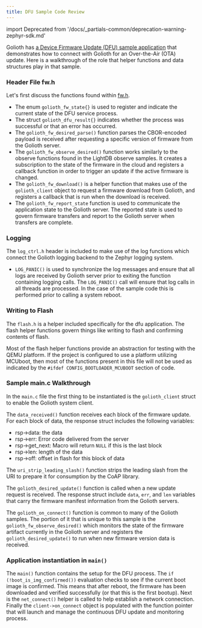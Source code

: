 ```yaml
---
title: DFU Sample Code Review
---
```


import Deprecated from '/docs/_partials-common/deprecation-warning-zephyr-sdk.md'

<Deprecated/>

Golioth has [a Device Firmware Update (DFU) sample
application](https://github.com/golioth/golioth-zephyr-sdk/tree/main/samples/dfu)
that demonstrates how to connect with Golioth for an Over-the-Air (OTA) update.
Here is a walkthrough of the role that helper functions and data structures play
in that sample.

### Header File fw.h

Let's first discuss the functions found within
[fw.h](https://github.com/golioth/golioth-zephyr-sdk/blob/main/include/net/golioth/fw.h).

* The enum `golioth_fw_state{}` is used to register and indicate the current
  state of the DFU service process.
* The struct `golioth_dfu_result{}` indicates whether the process was successful
  or that an error has occurred.
* The `golioth_fw_desired_parse()` function parses the CBOR-encoded payload is
  received after requesting a specific version of firmware from the Golioth
  server.
* The `golioth_fw_observe_desired()` function works similarly to the observe
  functions found in the LightDB observe samples. It creates a subscription to
  the state of the firmware in the cloud and registers a callback function in
  order to trigger an update if the active firmware is changed.
* The `golioth_fw_download()` is a helper function that makes use of the
  `golioth_client` object to request a firmware download from Golioth, and
  registers a callback that is run when the download is received.
* The `golioth_fw_report_state` function is used to communicate the application
  state to the Golioth server. The reported state is used to govern firmware
  transfers and report to the Golioth server when transfers are complete.

### Logging

The `log_ctrl.h` header is included to make use of the log functions which
connect the Golioth logging backend to the Zephyr logging system.

* `LOG_PANIC()` is used to synchronize the log messages and ensure that all logs
  are received by Golioth server prior to exiting the function containing
  logging calls. The `LOG_PANIC()` call will ensure that log calls in all
  threads are processed. In the case of the sample code this is performed prior
  to calling a system reboot.

### Writing to Flash

The `flash.h` is a helper included specifically for the dfu application. The
flash helper functions govern things like writing to flash and confirming
contents of flash.

Most of the flash helper functions provide an abstraction for testing with the
QEMU platform. If the project is configured to use a platform utilizing MCUboot,
then most of the functions present in this file will not be used as indicated by
the `#ifdef CONFIG_BOOTLOADER_MCUBOOT` section of code.

### Sample main.c Walkthrough

In the `main.c` file the first thing to be instantiated is the `golioth_client`
struct to enable the Golioth system client.

The `data_received()` function receives each block of the firmware update. For
each block of data, the response struct includes the following variables:

* rsp->data: the data
* rsp->err: Error code delivered from the server
* rsp->get_next: Macro will return `NULL` if this is the last block
* rsp->len: length of the data
* rsp->off: offset in flash for this block of data

The `uri_strip_leading_slash()` function strips the leading slash from the URI
to prepare it for consumption by the CoAP library.

The `golioth_desired_update()` function is called when a new update request is
received. The response struct include `data`, `err`, and `len` variables that
carry the firmware manifest information from the Golioth servers.

The `golioth_on_connect()` function is common to many of the Golioth samples.
The portion of it that is unique to this sample is the
`golioth_fw_observe_desired()` which monitors the state of the firmware artifact
currently in the Golioth server and registers the `golioth_desired_update()` to
run when new firmware version data is received.

### Application instantiation in `main()`

The `main()` function contains the setup for the DFU process. The `if
(!boot_is_img_confirmed())` evaluation checks to see if the current boot image
is confirmed. This means that after reboot, the firmware has been downloaded and
verified successfully (or that this is the first bootup). Next is the
`net_connect()` helper is called to help establish a network connection. Finally
the `client->on_connect` object is populated with the function pointer that will
launch and manage the continuous DFU update and monitoring process.
